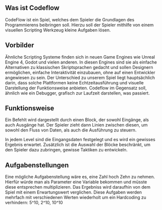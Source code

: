 ## Was ist Codeflow

CodeFlow ist ein Spiel, welches dem Spieler die Grundlagen des Programmierens beibringen soll. Hierzu soll der Spieler mithilfe von einem visuellen Scripting Werkzeug kleine Aufgaben lösen. 

## Vorbilder

Ähnliche Scripting Systeme finden sich in neuen Game Engines wie Unreal Engine 4, Godot und vielen anderen. In diesen Engines sind sie als einfache Alternativen zu klassischen Skriptsprachen gedacht und sollen Designern ermöglichen, einfache Interaktivität einzubauen, ohne auf einen Entwickler angewiesen zu sein. Der Unterschied zu unserem Spiel liegt hauptsächlich darin, dass solche Plattformen keine Echtzeitausführung und visuelle Darstellung der Funktionsweise anbieten.
Codeflow im Gegensatz soll, ähnlich wie ein Debugger, grafisch zur Laufzeit darstellen, was passiert.

## Funktionsweise

Ein Befehlt wird dargestellt durch einen Block, der sowohl Eingänge, als auch Ausgänge hat.
Der Spieler zieht dann Linien zwischen diesen, um sowohl den Fluss von Daten, als auch die Ausführung zu steuern.

In jedem Level sind die Eingangsdaten festgelegt und es wird ein gewisses Ergebnis erwartet. Zusätzlich ist die Auswahl der Blöcke beschränkt, um den Spieler dazu zubringen, gewisse Taktiken zu entwickeln.

## Aufgabenstellungen

Eine mögliche Aufgabenstellung wäre es, eine Zahl hoch Zehn zu nehmen. Hierfür würde man als Parameter eine Variable bekommen und müsste diese entsprechen multiplizieren.
Das Ergebniss wird daraufhin von dem Spiel mit einem Erwartungswert verglichen.
Diese Aufgaben werden mehrfach mit verschiedenen Werten wiederholt um ein Hardcoding zu verhindern:
5^10, 2^10, 10^10


